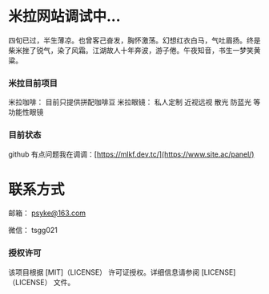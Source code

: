 # 米拉网站调试中...

四旬已过，半生薄凉。也曾客己奋发，胸怀激荡。幻想红衣白马，气吐眉扬。终是柴米挫了锐气，染了风霜。江湖故人十年奔波，游子倦。午夜知音，书生一梦笑黄粱。

### 米拉目前项目

米拉咖啡： 目前只提供拼配咖啡豆
米拉眼镜： 私人定制 近视远视 散光 防蓝光 等功能性眼镜

### 目前状态

github 有点问题我在调调：[https://mlkf.dev.tc/](https://www.site.ac/panel/)

# 联系方式

邮箱： psyke@163.com

微信： tsgg021

### 授权许可

该项目根据 [MIT]（LICENSE） 许可证授权。详细信息请参阅 [LICENSE]（LICENSE） 文件。